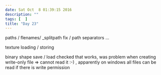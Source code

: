 ```yaml
---
date: Sat Oct  8 01:39:15 2016
description: ""
tags: [  ]
title: "Day 23"
---
```

paths / flenames/ \_splitpath fix / path separators ...

texture loading / storing

binary shape save / load checked that works, was problem when creating write-only file => cannot read it :-) , apparently on windows all files can be read if there is write permission

